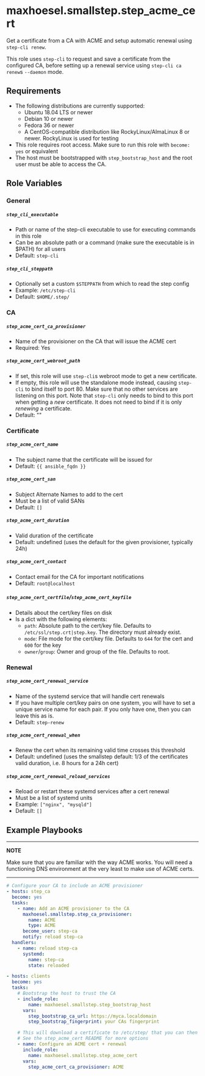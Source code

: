 # maxhoesel.smallstep.step_acme_cert

Get a certificate from a CA with ACME and setup automatic renewal using `step-cli renew`.

This role uses `step-cli` to request and save a certificate from the configured CA,
before setting up a renewal service using `step-cli ca renew`s `--daemon` mode.

## Requirements

- The following distributions are currently supported:
  - Ubuntu 18.04 LTS or newer
  - Debian 10 or newer
  - Fedora 36 or newer
  - A CentOS-compatible distribution like RockyLinux/AlmaLinux 8 or newer. RockyLinux is used for testing
- This role requires root access. Make sure to run this role with `become: yes` or equivalent
- The host must be bootstrapped with `step_bootstrap_host` and the root user must be able to access the CA.

## Role Variables

### General

##### `step_cli_executable`
- Path or name of the step-cli executable to use for executing commands in this role
- Can be an absolute path or a command (make sure the executable is in $PATH) for all users
- Default: `step-cli`

##### `step_cli_steppath`
- Optionally set a custom `$STEPPATH` from which to read the step config
- Example: `/etc/step-cli`
- Default: `$HOME/.step/`

### CA

##### `step_acme_cert_ca_provisioner`
- Name of the provisioner on the CA that will issue the ACME cert
- Required: Yes

##### `step_acme_cert_webroot_path`
- If set, this role will use `step-cli`s webroot mode to get a new certificate.
- If empty, this role will use the standalone mode instead, causing `step-cli` to bind itself to port 80. Make sure that no other services are listening on this port.
  Note that `step-cli` only needs to bind to this port when getting a *new* certificate. It does not need to bind if it is only *renewing* a certificate.
- Default: ""

### Certificate

##### `step_acme_cert_name`
- The subject name that the certificate will be issued for
- Default: `{{ ansible_fqdn }}`

##### `step_acme_cert_san`
- Subject Alternate Names to add to the cert
- Must be a list of valid SANs
- Default: `[]`

##### `step_acme_cert_duration`
- Valid duration of the certificate
- Default: undefined (uses the default for the given provisioner, typically 24h)

##### `step_acme_cert_contact`
- Contact email for the CA for important notifications
- Default: `root@localhost`

##### `step_acme_cert_certfile`/`step_acme_cert_keyfile`
- Details about the cert/key files on disk
- Is a dict with the following elements:
  - `path`: Absolute path to the cert/key file. Defaults to `/etc/ssl/step.crt|step.key`. The directory must already exist.
  - `mode`: File mode for the cert/key file. Defaults to `644` for the cert and `600` for the key
  - `owner`/`group`: Owner and group of the file. Defaults to root.

### Renewal

##### `step_acme_cert_renewal_service`
- Name of the systemd service that will handle cert renewals
- If you have multiple cert/key pairs on one system, you will have to set a unique service name for each pair. If you only have one, then you can leave this as is.
- Default: `step-renew`

##### `step_acme_cert_renewal_when`
- Renew the cert when its remaining valid time crosses this threshold
- Default: undefined (uses the smallstep default: 1/3 of the certificates valid duration, i.e. 8 hours for a 24h cert)

##### `step_acme_cert_renewal_reload_services`
- Reload or restart these systemd services after a cert renewal
- Must be a list of systemd units
- Example: `["nginx", "mysqld"]`
- Default: `[]`

## Example Playbooks

---
**NOTE**

Make sure that you are familiar with the way ACME works. You will need a functioning DNS environment at the very least
to make use of ACME certs.

---

```yaml
# Configure your CA to include an ACME provisioner
- hosts: step_ca
  become: yes
  tasks:
    - name: Add an ACME provisioner to the CA
      maxhoesel.smallstep.step_ca_provisioner:
        name: ACME
        type: ACME
      become_user: step-ca
      notify: reload step-ca
  handlers:
    - name: reload step-ca
      systemd:
        name: step-ca
        state: reloaded

- hosts: clients
  become: yes
  tasks:
    # Bootstrap the host to trust the CA
    - include_role:
        name: maxhoesel.smallstep.step_bootstrap_host
      vars:
        step_bootstrap_ca_url: https://myca.localdomain
        step_bootstrap_fingerprint: your CAs fingerprint

    # This will download a certificate to /etc/step/ that you can then use in other applications.
    # See the step_acme_cert README for more options
    - name: Configure an ACME cert + renewal
      include_role:
        name: maxhoesel.smallstep.step_acme_cert
      vars:
        step_acme_cert_ca_provisioner: ACME

```
